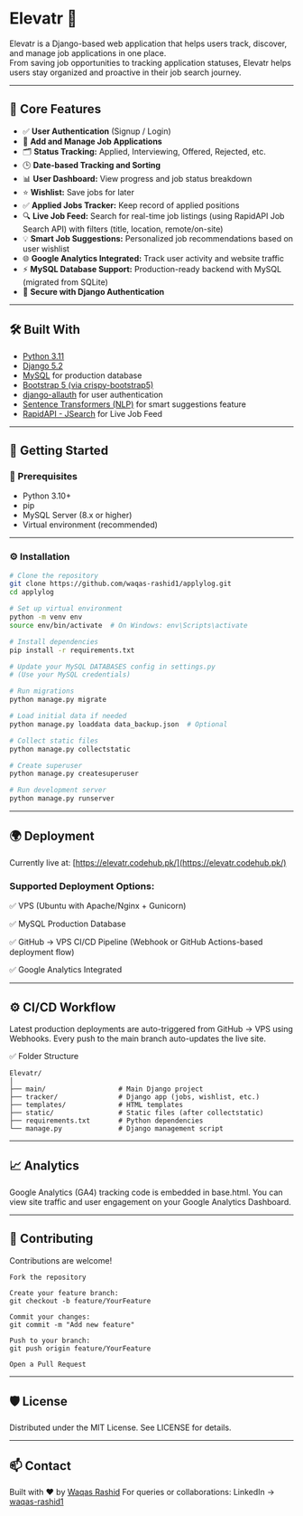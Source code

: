 # Elevatr 🚀

Elevatr is a Django-based web application that helps users track, discover, and manage job applications in one place.  
From saving job opportunities to tracking application statuses, Elevatr helps users stay organized and proactive in their job search journey.

---

## 🎯 Core Features

- ✅ **User Authentication** (Signup / Login)
- 📌 **Add and Manage Job Applications**
- 🗂️ **Status Tracking:** Applied, Interviewing, Offered, Rejected, etc.
- 🕒 **Date-based Tracking and Sorting**
- 📊 **User Dashboard:** View progress and job status breakdown
- ⭐ **Wishlist:** Save jobs for later
- ✅ **Applied Jobs Tracker:** Keep record of applied positions
- 🔍 **Live Job Feed:** Search for real-time job listings (using RapidAPI Job Search API) with filters (title, location, remote/on-site)
- 💡 **Smart Job Suggestions:** Personalized job recommendations based on user wishlist
- 🌐 **Google Analytics Integrated:** Track user activity and website traffic
- ⚡ **MySQL Database Support:** Production-ready backend with MySQL (migrated from SQLite)
- 🔐 **Secure with Django Authentication**

---

## 🛠️ Built With

- [Python 3.11](https://www.python.org/)
- [Django 5.2](https://www.djangoproject.com/)
- [MySQL](https://www.mysql.com/) for production database
- [Bootstrap 5 (via crispy-bootstrap5)](https://github.com/django-crispy-forms/crispy-bootstrap5)
- [django-allauth](https://github.com/pennersr/django-allauth) for user authentication
- [Sentence Transformers (NLP)](https://www.sbert.net/) for smart suggestions feature
- [RapidAPI - JSearch](https://rapidapi.com/letscrape-6bRBa3QguO5/api/jsearch/) for Live Job Feed

---

## 🚀 Getting Started

### 🔑 Prerequisites

- Python 3.10+
- pip
- MySQL Server (8.x or higher)
- Virtual environment (recommended)

---

### ⚙️ Installation

```bash
# Clone the repository
git clone https://github.com/waqas-rashid1/applylog.git
cd applylog

# Set up virtual environment
python -m venv env
source env/bin/activate  # On Windows: env\Scripts\activate

# Install dependencies
pip install -r requirements.txt

# Update your MySQL DATABASES config in settings.py
# (Use your MySQL credentials)

# Run migrations
python manage.py migrate

# Load initial data if needed
python manage.py loaddata data_backup.json  # Optional

# Collect static files
python manage.py collectstatic

# Create superuser
python manage.py createsuperuser

# Run development server
python manage.py runserver
```

---

## 🌍 Deployment
Currently live at: [https://elevatr.codehub.pk/](https://elevatr.codehub.pk/)

### Supported Deployment Options:
✅ VPS (Ubuntu with Apache/Nginx + Gunicorn)

✅ MySQL Production Database

✅ GitHub → VPS CI/CD Pipeline (Webhook or GitHub Actions-based deployment flow)

✅ Google Analytics Integrated

---

## ⚙️ CI/CD Workflow
Latest production deployments are auto-triggered from GitHub → VPS using Webhooks.
Every push to the main branch auto-updates the live site.

✅ Folder Structure
```
Elevatr/
│
├── main/                  # Main Django project
├── tracker/               # Django app (jobs, wishlist, etc.)
├── templates/             # HTML templates
├── static/                # Static files (after collectstatic)
├── requirements.txt       # Python dependencies
└── manage.py              # Django management script
```

---

## 📈 Analytics
Google Analytics (GA4) tracking code is embedded in base.html.
You can view site traffic and user engagement on your Google Analytics Dashboard.

---

## 🤝 Contributing
Contributions are welcome!
```
Fork the repository

Create your feature branch:
git checkout -b feature/YourFeature

Commit your changes:
git commit -m "Add new feature"

Push to your branch:
git push origin feature/YourFeature

Open a Pull Request
```

---

## 🛡️ License
Distributed under the MIT License. See LICENSE for details.

---

## 📫 Contact
Built with ❤️ by [Waqas Rashid](https://www.linkedin.com/in/waqas-rashid1)
For queries or collaborations:
LinkedIn → [waqas-rashid1](https://www.linkedin.com/in/waqas-rashid1)
